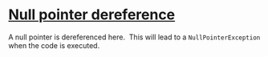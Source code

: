 # [Null pointer dereference](https://spotbugs.readthedocs.io/en/latest/bugDescriptions.html#NP_ALWAYS_NULL)

 A null pointer is dereferenced here.  This will lead to a
`NullPointerException` when the code is executed.
